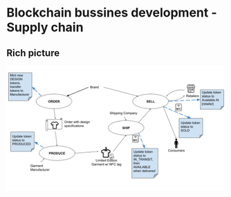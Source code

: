 # Blockchain bussines development - Supply chain

## Rich picture
![Preview rich picture](https://github.com/raduwolf12/Blockchain_bussines_development_supply_chain/blob/main/Rich%20Picture%20-%20Smart%20Contracts.png)

